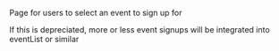 Page for users to select an event to sign up for

If this is depreciated, more or less event signups will be integrated into eventList or similar